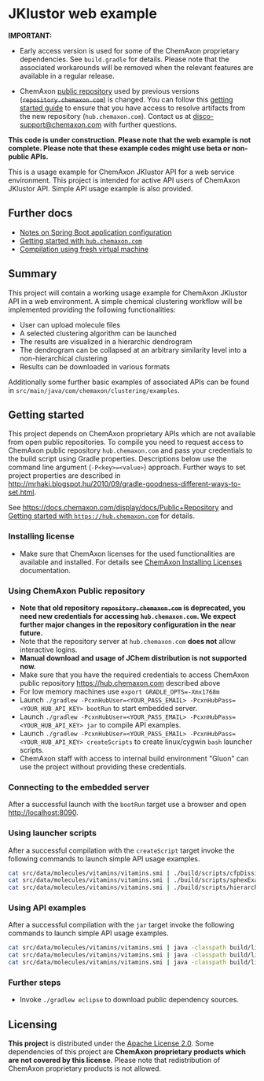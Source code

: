 JKlustor web example
====================



**IMPORTANT:**

  - Early access version is used for some of the ChemAxon proprietary dependencies. See `build.gradle` for details.
    Please note that the associated workarounds will be removed when the relevant features are available in a regular
    release.

  - ChemAxon [public repository](https://docs.chemaxon.com/display/docs/Public+Repository) 
    used by previous versions (~~`repository.chemaxon.com`~~) is changed. You can follow 
    this [getting started guide](src/doc/cxn-hub-getting-started.md) to ensure that you have access to resolve artifacts 
    from the new repository (`hub.chemaxon.com`). Contact us
    at [disco-support@chemaxon.com](mailto:disco-support@chemaxon.com?subject=Question%20regarding%20github.com/ChemAxon/jklustor-web-example)
    with further questions.


**This code is under construction. Please note that the web example is not complete. Please note that these example
codes might use beta or non-public APIs.**

This is a usage example for ChemAxon JKlustor API for a web service environment. This project is intended for active API
users of ChemAxon JKlustor API. Simple API usage example is also provided.


Further docs
------------

 - [Notes on Spring Boot application configuration](src/doc/spring-boot-notes.md)
 - [Getting started with `hub.chemaxon.com`](src/doc/cxn-hub-getting-started.md)
 - [Compilation using fresh virtual machine](src/vagrant/compile-using-fresh-vm.md)


Summary
-------

This project will contain a working usage example for ChemAxon JKlustor API in a web environment. A simple chemical
clustering workflow will be implemented providing the following functionalities:

  - User can upload molecule files
  - A selected clustering algorithm can be launched
  - The results are visualized in a hierarchic dendrogram
  - The dendrogram can be collapsed at an arbitrary similarity level into a non-hierarchical clustering
  - Results can be downloaded in various formats

Additionally some further basic examples of associated APIs can be found in
`src/main/java/com/chemaxon/clustering/examples`.


Getting started
---------------

This project depends on ChemAxon proprietary APIs which are not available from open public repositories. To compile
you need to request access to ChemAxon public repository `hub.chemaxon.com` and pass your credentials to the
build script using Gradle properties. Descriptions below use the command line argument (`-P<key>=<value>`) approach.
Further ways to set project properties are described in <http://mrhaki.blogspot.hu/2010/09/gradle-goodness-different-ways-to-set.html>.

See <https://docs.chemaxon.com/display/docs/Public+Repository> and
[Getting started with `https://hub.chemaxon.com`](src/doc/cxn-hub-getting-started.md) for details.

### Installing license

  - Make sure that ChemAxon licenses for the used functionalities are available and installed. For details see
    [ChemAxon Installing Licenses](http://www.chemaxon.com/marvin/help/licensedoc/install.html) documentation.


### Using ChemAxon Public repository

  - **Note that old repository ~~`repository.chemaxon.com`~~ is deprecated, you need new credentials for accessing
    `hub.chemaxon.com`. We expect further major changes in the repository configuration in the near future.**
  - Note that the repository server at `hub.chemaxon.com` **does not** allow interactive logins.
  - **Manual download and usage of JChem distribution is not supported now.**
  - Make sure that you have the required credentials to access ChemAxon public repository <https://hub.chemaxon.com>
    described above
  - For low memory machines use `export GRADLE_OPTS=-Xmx1768m`
  - Launch `./gradlew -PcxnHubUser=<YOUR_PASS_EMAIL> -PcxnHubPass=<YOUR_HUB_API_KEY> bootRun` to start embedded server.
  - Launch `./gradlew -PcxnHubUser=<YOUR_PASS_EMAIL> -PcxnHubPass=<YOUR_HUB_API_KEY> jar` to compile API examples.
  - Launch `./gradlew -PcxnHubUser=<YOUR_PASS_EMAIL> -PcxnHubPass=<YOUR_HUB_API_KEY> createScripts` to create linux/cygwin `bash`
    launcher scripts.
  - ChemAxon staff with access to internal build environment "Gluon" can use the project without providing these
    credentials.


### Connecting to the embedded server

After a successful launch with the `bootRun` target use a browser and open <http://localhost:8090>.


### Using launcher scripts

After a successful compilation with the `createScript` target invoke the following commands to launch simple API usage examples.

``` bash
cat src/data/molecules/vitamins/vitamins.smi | ./build/scripts/cfpDissimilarityExample
cat src/data/molecules/vitamins/vitamins.smi | ./build/scripts/sphexExample
cat src/data/molecules/vitamins/vitamins.smi | ./build/scripts/hierarchicClusteringExample
```


### Using API examples

After a successful compilation with the `jar` target invoke the following commands to launch simple API usage examples.

```` bash
cat src/data/molecules/vitamins/vitamins.smi | java -classpath build/libs/jklustor-web-example-0.0.2-SNAPSHOT.jar com.chemaxon.clustering.examples.CfpDissimilarityExample
cat src/data/molecules/vitamins/vitamins.smi | java -classpath build/libs/jklustor-web-example-0.0.2-SNAPSHOT.jar com.chemaxon.clustering.examples.SphexExample
cat src/data/molecules/vitamins/vitamins.smi | java -classpath build/libs/jklustor-web-example-0.0.2-SNAPSHOT.jar com.chemaxon.clustering.examples.HierarchicClusteringExample
````


### Further steps

  - Invoke `./gradlew eclipse` to download public dependency sources.


Licensing
---------

**This project** is distributed under the [Apache License 2.0](http://www.apache.org/licenses/LICENSE-2.0). Some
dependencies of this project are **ChemAxon proprietary products which are not covered by this license**. Please
note that redistribution of ChemAxon proprietary products is not allowed.
